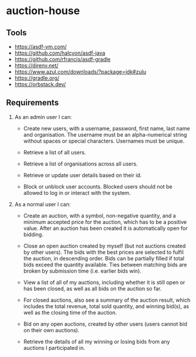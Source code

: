 # auction-house

## Tools

- https://asdf-vm.com/
- https://github.com/halcyon/asdf-java
- https://github.com/rfrancis/asdf-gradle
- https://direnv.net/
- https://www.azul.com/downloads/?package=jdk#zulu
- https://gradle.org/
- https://orbstack.dev/

## Requirements

1. As an admin user I can:

   - Create new users, with a username, password, first name, last name and organisation. The username must be an alpha-numerical string without spaces or special characters. Usernames must be unique.

   - Retrieve a list of all users.

   - Retrieve a list of organisations across all users.

   - Retrieve or update user details based on their id.

   - Block or unblock user accounts. Blocked users should not be allowed to log in or interact with the system.

1. As a normal user I can:

   - Create an auction, with a symbol, non-negative quantity, and a minimum accepted price for the auction, which has to be a positive value. After an auction has been created it is automatically open for bidding.

   - Close an open auction created by myself (but not auctions created by other users). The bids with the best prices are selected to fulfil the auction, in descending order. Bids can be partially filled if total bids exceed the quantity available. Ties between matching bids are broken by submission time (i.e. earlier bids win).

   - View a list of all of my auctions, including whether it is still open or has been closed, as well as all bids on the auction so far.

   - For closed auctions, also see a summary of the auction result, which includes the total revenue, total sold quantity, and winning bid(s), as well as the closing time of the auction.

   - Bid on any open auctions, created by other users (users cannot bid on their own auctions).

   - Retrieve the details of all my winning or losing bids from any auctions I participated in.
